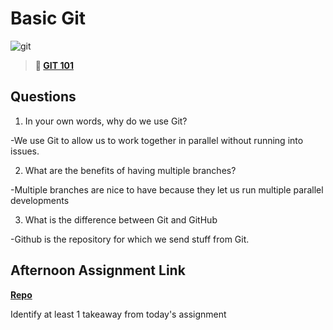 # Basic Git

![git](https://git-scm.com/images/branching-illustration@2x.png)

> **📖 [GIT 101](https://codeworksacademy.com/fs-student-guide/resources/wk1/01-GIT)**

## Questions

1. In your own words, why do we use Git?

-We use Git to allow us to work together in parallel without running into issues.

2. What are the benefits of having multiple branches?

-Multiple branches are nice to have because they let us run multiple parallel developments

3. What is the difference between Git and GitHub

-Github is the repository for which we send stuff from Git.

## Afternoon Assignment Link

**[Repo](https://github.com/Jakeepaulin/<ASSIGNMENT_REPO>)**

Identify at least 1 takeaway from today's assignment
